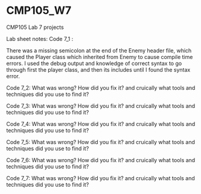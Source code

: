 # CMP105_W7
CMP105 Lab 7 projects

Lab sheet notes:
Code 7_1 :

There was a missing semicolon at the end of the Enemy header file, which caused the Player class which inherited from Enemy to cause compile time errors.
I used the debug output and knowledge of correct syntax to go through first the player class, and then its includes until I found the syntax error.


Code 7_2: What was wrong? How did you fix it? and cruically what tools and techniques did you use to find it?


Code 7_3: What was wrong? How did you fix it? and cruically what tools and techniques did you use to find it?


Code 7_4: What was wrong? How did you fix it? and cruically what tools and techniques did you use to find it?


Code 7_5: What was wrong? How did you fix it? and cruically what tools and techniques did you use to find it?



Code 7_6: What was wrong? How did you fix it? and cruically what tools and techniques did you use to find it?


Code 7_7: What was wrong? How did you fix it? and cruically what tools and techniques did you use to find it?

